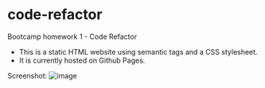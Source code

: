 # code-refactor
Bootcamp homework 1 - Code Refactor
* This is a static HTML website using semantic tags and a CSS stylesheet.
* It is currently hosted on Github Pages.

Screenshot:
![image](https://user-images.githubusercontent.com/54263206/109459032-f3de9380-7a98-11eb-99ac-775f522fb9a3.png)


